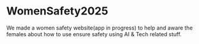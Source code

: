 # WomenSafety2025
We made a women safety website(app in progress) to help and aware the females about how to use ensure safety using AI &amp; Tech related stuff.

